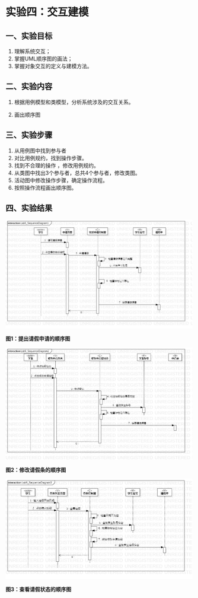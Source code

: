 # 实验四：交互建模

## 一、实验目标

1. 理解系统交互；
2. 掌握UML顺序图的画法；
3. 掌握对象交互的定义与建模方法。

## 二、实验内容

1. 根据用例模型和类模型，分析系统涉及的交互关系。

2. 画出顺序图

## 三、实验步骤

1. 从用例图中找到参与者
2. 对比用例规约，找到操作步骤。
3. 找到不合理的操作 ，修改用例规约。
4. 从类图中找出3个参与者，总共4个参与者，修改类图。
5. 活动图中修改操作步骤，确定操作流程。
6. 按照操作流程画出顺序图。

## 四、实验结果

![提出请假申请的顺序图](Lab6_SequenceDiagram1.jpg)

**图1：提出请假申请的顺序图**

![修改请假条的顺序图](Lab6_SequenceDiagram2.jpg)

**图2：修改请假条的顺序图**

![查看请假状态的顺序图](Lab6_SequenceDiagram3.jpg)

**图3：查看请假状态的顺序图**

